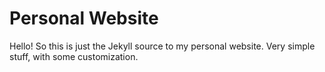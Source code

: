 # Personal Website

Hello! So this is just the Jekyll source to my personal website. Very simple
stuff, with some customization.
